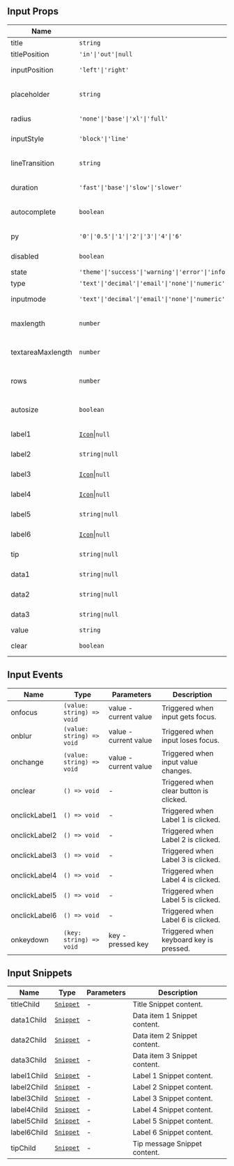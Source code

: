## Input Props

| Name              | Type                                                                                                      | Default   | Required | Description                       |
| ----------------- | --------------------------------------------------------------------------------------------------------- | --------- | -------- | --------------------------------- |
| title             | `string`                                                                                                  | `''`      | N        | Title content.                    |
| titlePosition     | `'in'\|'out'\|null`                                                                                       | `'out'`   | N        | Title position.                   |
| inputPosition     | `'left'\|'right'`                                                                                         | `'left'`  | N        | Input text position.              |
| placeholder       | `string`                                                                                                  | `''`      | N        | Input placeholder text.           |
| radius            | `'none'\|'base'\|'xl'\|'full'`                                                                            | `'base'`  | N        | Border radius style.              |
| inputStyle        | `'block'\|'line'`                                                                                         | `'block'` | N        | Input box style.                  |
| lineTransition    | `string`                                                                                                  | `'none'`  | N        | Linear transition position.       |
| duration          | `'fast'\|'base'\|'slow'\|'slower'`                                                                        | `'base'`  | N        | Transition duration.              |
| autocomplete      | `boolean`                                                                                                 | `true`    | N        | Whether to enable autocomplete.   |
| py                | `'0'\|'0.5'\|'1'\|'2'\|'3'\|'4'\|'6'`                                                                     | `'2'`     | N        | Vertical padding.                 |
| disabled          | `boolean`                                                                                                 | `false`   | N        | Whether disabled.                 |
| state             | `'theme'\|'success'\|'warning'\|'error'\|'info'`                                                          | `'theme'` | N        | State.                            |
| type              | `'text'\|'decimal'\|'email'\|'none'\|'numeric'\|'search'\|'tel'\|'url'\|'password'\|'number'\|'textarea'` | `'text'`  | N        | Input type.                       |
| inputmode         | `'text'\|'decimal'\|'email'\|'none'\|'numeric'\|'search'\|'tel'\|'url'\|''`                               | `''`      | N        | Specify input data type.          |
| maxlength         | `number`                                                                                                  | `24`      | N        | Maximum input text length.        |
| textareaMaxlength | `number`                                                                                                  | `200`     | N        | Maximum text length for textarea. |
| rows              | `number`                                                                                                  | `2`       | N        | Number of rows for textarea.      |
| autosize          | `boolean`                                                                                                 | `false`   | N        | Auto adjust height for textarea.  |
| label1            | [`Icon`](https://stdf.design/components?nav=icon&tab=1)\|`null`                                         | `null`    | N        | Label 1 content.                  |
| label2            | `string\|null`                                                                                            | `null`    | N        | Label 2 content.                  |
| label3            | [`Icon`](https://stdf.design/components?nav=icon&tab=1)\|`null`                                         | `null`    | N        | Label 3 content.                  |
| label4            | [`Icon`](https://stdf.design/components?nav=icon&tab=1)\|`null`                                         | `null`    | N        | Label 4 content.                  |
| label5            | `string\|null`                                                                                            | `null`    | N        | Label 5 content.                  |
| label6            | [`Icon`](https://stdf.design/components?nav=icon&tab=1)\|`null`                                         | `null`    | N        | Label 6 content.                  |
| tip               | `string\|null`                                                                                            | `null`    | N        | Tip message content.              |
| data1             | `string\|null`                                                                                            | `null`    | N        | Data item 1 content.              |
| data2             | `string\|null`                                                                                            | `null`    | N        | Data item 2 content.              |
| data3             | `string\|null`                                                                                            | `null`    | N        | Data item 3 content.              |
| value             | `string`                                                                                                  | `''`      | N        | Input value.                      |
| clear             | `boolean`                                                                                                 | `false`   | N        | Whether clearable.                |

## Input Events

| Name          | Type                      | Parameters            | Description                             |
| ------------- | ------------------------- | --------------------- | --------------------------------------- |
| onfocus       | `(value: string) => void` | value - current value | Triggered when input gets focus.        |
| onblur        | `(value: string) => void` | value - current value | Triggered when input loses focus.       |
| onchange      | `(value: string) => void` | value - current value | Triggered when input value changes.     |
| onclear       | `() => void`              | -                     | Triggered when clear button is clicked. |
| onclickLabel1 | `() => void`              | -                     | Triggered when Label 1 is clicked.      |
| onclickLabel2 | `() => void`              | -                     | Triggered when Label 2 is clicked.      |
| onclickLabel3 | `() => void`              | -                     | Triggered when Label 3 is clicked.      |
| onclickLabel4 | `() => void`              | -                     | Triggered when Label 4 is clicked.      |
| onclickLabel5 | `() => void`              | -                     | Triggered when Label 5 is clicked.      |
| onclickLabel6 | `() => void`              | -                     | Triggered when Label 6 is clicked.      |
| onkeydown     | `(key: string) => void`   | key - pressed key     | Triggered when keyboard key is pressed. |

## Input Snippets

| Name        | Type                                                                | Parameters | Description                  |
| ----------- | ------------------------------------------------------------------- | ---------- | ---------------------------- |
| titleChild  | [`Snippet`](https://svelte.dev/docs/svelte/snippet#Typing-snippets) | -          | Title Snippet content.       |
| data1Child  | [`Snippet`](https://svelte.dev/docs/svelte/snippet#Typing-snippets) | -          | Data item 1 Snippet content. |
| data2Child  | [`Snippet`](https://svelte.dev/docs/svelte/snippet#Typing-snippets) | -          | Data item 2 Snippet content. |
| data3Child  | [`Snippet`](https://svelte.dev/docs/svelte/snippet#Typing-snippets) | -          | Data item 3 Snippet content. |
| label1Child | [`Snippet`](https://svelte.dev/docs/svelte/snippet#Typing-snippets) | -          | Label 1 Snippet content.     |
| label2Child | [`Snippet`](https://svelte.dev/docs/svelte/snippet#Typing-snippets) | -          | Label 2 Snippet content.     |
| label3Child | [`Snippet`](https://svelte.dev/docs/svelte/snippet#Typing-snippets) | -          | Label 3 Snippet content.     |
| label4Child | [`Snippet`](https://svelte.dev/docs/svelte/snippet#Typing-snippets) | -          | Label 4 Snippet content.     |
| label5Child | [`Snippet`](https://svelte.dev/docs/svelte/snippet#Typing-snippets) | -          | Label 5 Snippet content.     |
| label6Child | [`Snippet`](https://svelte.dev/docs/svelte/snippet#Typing-snippets) | -          | Label 6 Snippet content.     |
| tipChild    | [`Snippet`](https://svelte.dev/docs/svelte/snippet#Typing-snippets) | -          | Tip message Snippet content. |
